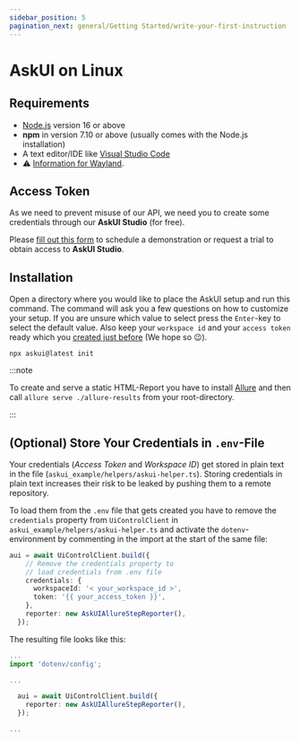 ```yaml
---
sidebar_position: 5
pagination_next: general/Getting Started/write-your-first-instruction
---
```


# AskUI on Linux

## Requirements

- [Node.js](https://nodejs.org/) version 16 or above
- __npm__ in version 7.10 or above (usually comes with the Node.js installation)
- A text editor/IDE like [Visual Studio Code](https://code.visualstudio.com/)
- :warning: [Information for Wayland](../../07-Troubleshooting/linux.md#wayland).

## Access Token

As we need to prevent misuse of our API, we need you to create some credentials through our __AskUI Studio__ (for free).

Please [fill out this form](https://www.askui.com/demo) to schedule a demonstration or request a trial to obtain access to __AskUI Studio__.

## Installation

Open a directory where you would like to place the AskUI setup and run this command. The command will ask you a few questions on how to customize your setup. If you are unsure which value to select press the `Enter`-key to select the default value. Also keep your `workspace id` and your `access token` ready which you [created just before](#access-token) (We hope so 😉).

```shell
npx askui@latest init
```

:::note

To create and serve a static HTML-Report you have to install [Allure](https://github.com/allure-framework/allure2#download) and then call `allure serve ./allure-results` from your root-directory.

:::

## (Optional) Store Your Credentials in `.env`-File 
Your credentials (_Access Token_ and _Workspace ID_) get stored in plain text in the file (`askui_example/helpers/askui-helper.ts`). Storing credentials in plain text increases their risk to be leaked by pushing them to a remote repository.

To load them from the `.env` file that gets created you have to remove the `credentials` property from `UiControlClient` in `askui_example/helpers/askui-helper.ts` and activate the `dotenv`-environment by commenting in the import at the start of the same file:

```typescript
aui = await UiControlClient.build({
    // Remove the credentials property to
    // load credentials from .env file
    credentials: {
      workspaceId: '< your_workspace_id >',
      token: '{{ your_access_token }}',
    },
    reporter: new AskUIAllureStepReporter(),
  });
```

The resulting file looks like this:

```typescript
...
import 'dotenv/config';

...

  aui = await UiControlClient.build({
    reporter: new AskUIAllureStepReporter(),
  });

...
```
